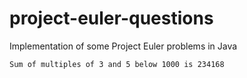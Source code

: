 # project-euler-questions
Implementation of some Project Euler problems in Java
```
Sum of multiples of 3 and 5 below 1000 is 234168
```